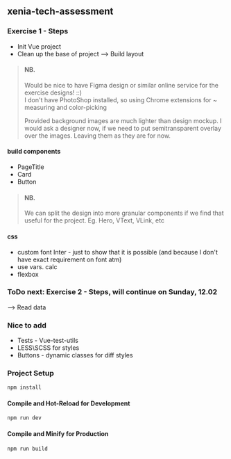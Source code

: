 ## xenia-tech-assessment

### Exercise 1 - Steps

+ Init Vue project
+ Clean up the base of project
  --> Build layout
>  #### NB.
> Would be nice to have Figma design or similar online service for the exercise designs! ::) \
> I don't have PhotoShop installed, so using Chrome extensions for ~ measuring and color-picking
> 
> Provided background images are much lighter than design mockup. I would ask a designer now, if we need to put
  semitransparent overlay over the images. Leaving them as they are for now.
  
#### build components
* PageTitle
* Card
* Button

>  #### NB.
> We can split the design into more granular components if we find that useful for the project. Eg. Hero, VText,
  VLink, etc

#### css
* custom font Inter - just to show that it is possible (and because I don't have exact requirement on font atm)
* use vars. calc
* flexbox

### ToDo next: Exercise 2 - Steps, will continue on Sunday, 12.02

--> Read data

### Nice to add

* Tests - Vue-test-utils
* LESS\SCSS for styles
* Buttons - dynamic classes for diff styles

### Project Setup

```sh
npm install
```

#### Compile and Hot-Reload for Development

```sh
npm run dev
```

#### Compile and Minify for Production

```sh
npm run build
```